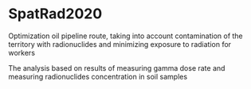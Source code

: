 # SpatRad2020
Optimization oil pipeline route, taking into account contamination of the territory with radionuclides and minimizing exposure to radiation for workers

The analysis based on results of measuring gamma dose rate and measuring radionuclides concentration in soil samples

